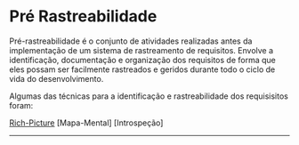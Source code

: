 # Pré Rastreabilidade

Pré-rastreabilidade é o conjunto de atividades realizadas antes da implementação de um sistema de rastreamento de requisitos. Envolve a identificação, documentação e organização dos requisitos de forma que eles possam ser facilmente rastreados e geridos durante todo o ciclo de vida do desenvolvimento.

Algumas das técnicas para a identificação e rastreabilidade dos requisisitos foram:

[Rich-Picture](./PreRastrea/RichPicture.md)
[Mapa-Mental]
[Introspeção]


---

